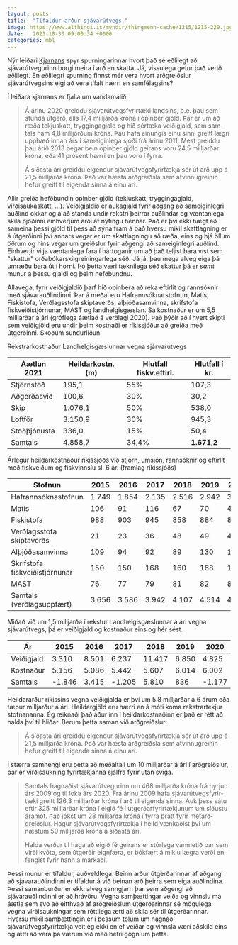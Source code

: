 ```yaml
---
layout: posts
title:  "Tífaldur arður sjávarútvegs."
image: https://www.althingi.is/myndir/thingmenn-cache/1215/1215-220.jpg
date:   2021-10-30 09:00:34 +0000
categories: mbl
---
```

Nýr leiðari [Kjarnans](https://kjarninn.is/skodun/er-i-lagi-ad-sjavarutvegur-borgi-meira-i-ard-en-skatta/) spyr spurningarinnar hvort það sé eðlilegt að sjávarútvegurinn borgi meira í arð en skatta. Já, vissulega getur það verið eðlilegt. En eðlilegri spurning finnst mér vera hvort arðgreiðslur sjávarútvegsins eigi að vera tífalt hærri en samfélagsins?

Í leiðara kjarnans er fjalla um vandamálið:
> Á árinu 2020 greiddu sjáv­ar­út­vegs­fyr­ir­tæki lands­ins, þ.e. þau sem stunda útgerð, alls 17,4 millj­arða króna í opin­ber gjöld. Þar er um að ræða tekju­skatt, trygg­inga­gjald og hið sér­tæka veiði­gjald, sem sam­tals nam 4,8 millj­örðum króna. Þau hafa ein­ungis einu sinni greitt lægri upp­hæð innan árs í sam­eig­in­lega sjóði frá árinu 2011. Mest greiddu þau árið 2013 þegar bein opin­ber gjöld geirans voru 24,5 millj­arðar króna, eða 41 pró­sent hærri en þau voru í fyrra.  
>  
> Á síð­asta ári greiddu eig­endur sjáv­ar­út­vegs­fyr­ir­tækja sér út arð upp á 21,5 millj­arða króna. Það var hæsta arð­greiðsla sem atvinnu­greinin hefur greitt til eig­enda sinna á einu ári.

Allir greiða hefðbundin opinber gjöld (tekjuskatt, tryggingagjald, virðisaukaskatt, ...). Veiðigjaldið er aukagjald fyrir aðgang að sameiginlegri auðlind okkar og á að standa undir rekstri þeirrar auðlindar og væntanlega skila þjóðinni einhverjum arði af nýtingu hennar. Það er því ekki hægt að sameina þessi gjöld til þess að sýna fram á það hversu mikil skattlagning er á útgerðinni því annars vegar er um skattlagningu að ræða, eins og hjá öllum öðrum og hins vegar um greiðslur fyrir aðgengi að sameiginlegri auðlind. Einhverjir vilja væntanlega fara í hártoganir um að það teljist bara víst sem "skattur" orðabókarskilgreiningarlega séð. Já já, þau mega alveg eiga þá umræðu bara út í horni. Þó þetta væri tæknilega séð skattur þá er _samt_ munur á þessu gjaldi og þeim hefðbundnu.

Allavega, fyrir veiðigjaldið þarf hið opinbera að reka eftirlit og rannsóknir með sjávarauðlindinni. Þar á meðal eru Hafrannsóknarstofnun, Matís, Fiskistofa, Verðlagsstofa skiptaverðs, alþjóðasamvinna, skrifstofa fiskveiðistjórnunar, MAST og landhelgisgæslan. Sá kostnaður er um 5,5 milljarðar á ári (gróflega áætlað á verðlagi 2020). Það þýðir að í hvert skipti sem veiðigjöld eru undir þeim kostnaði er ríkissjóður að greiða með útgerðinni. Skoðum sundurliðun.

Rekstrarkostnaður Landhelgisgæslunnar vegna sjárvarútvegs

| Áætlun 2021 	| Heildarkostn. (m) | Hlutfall fiskv.eftirl. 	| Hlutfall í kr. 	|
|------	        |------	            |------	                    |------	            |
| Stjórnstöð 	| 195,1 			| 55% 						| 107,3 			|
| Aðgerðasvið 	| 100,6				| 30%						| 30,2				|
| Skip 			| 1.076,1			| 50%						| 538,0				|
| Loftför		| 3.150,9			| 30%						| 945,3				|
| Stoðþjónusta	| 336,0				| 15%						| 50,4				|
| Samtals 		| 4.858,7			| 34,4%						| __1.671,2__		|

Árlegur heildarkostnaður ríkissjóðs við stjórn, umsjón, rannsóknir og eftirlit með fiskveiðum og fiskvinnslu sl. 6 ár. (framlag ríkissjóðs)

| Stofnun 						| 2015 	| 2016  | 2017 	| 2018  | 2019  | 2020  |
|------	                        |------ |------ |------ |------ |------ |------ |
| Hafrannsóknastofnun 			| 1.749 | 1.854 | 2.135 | 2.516 | 2.942 | 3.127 |
| Matís 						| 106   | 91    | 116   | 67    | 70    | 48    |
| Fiskistofa					| 988   | 903   | 945   | 858	| 884	| 895   |
| Verðlagsstofa skiptaverðs		| 21    | 23    | 36    | 48    | 49    | 49    |
| Alþjóðasamvinna				| 109   | 94    | 92    | 89    | 130   | 129   |
| Skrifstofa fiskveiðistjórnunar | 150  | 150   | 168   | 160   | 168   | 169   |
| MAST 							| 76    | 77    | 79    | 81    | 82    | 84    |
| Samtals (verðlagsuppfært)		| 3.656 | 3.586 | 3.942 | 4.107 | 4.514 | 4.502 |

Miðað við um 1,5 milljarða í rekstur Landhelgisgæslunnar á ári vegna sjávarútvegs, þá er veiðigjald og kostnaður eins og hér sést.

| Ár 			| 2015 	 | 2016  | 2017   | 2018   | 2019  | 2020   |
|------	        |------  |------ |------  |------  |------ |------  |
| Veiðigjald 	| 3.310  | 8.501 | 6.237  | 11.417 | 6.850 | 4.825  |
| Kostnaður 	| 5.156  | 5.086 | 5.442  | 5.607  | 6.014 | 6.002  |
| Samtals 		| -1.846 | 3.415 | -1.205 | 5.810  | 836   | -1.177 |

Heildararður ríkissins vegna veiðigjalda er því um 5.8 milljarðar á 6 árum eða tæpur milljarður á ári. Heildargjöld eru hærri en á móti koma rekstrartekjur stofnananna. Ég reiknaði það áður inn í heildarkostnaðinn er það er rétt að halda því til hliðar. Berum þetta saman við arðgreiðslur:
> Á síð­asta ári greiddu eig­endur sjáv­ar­út­vegs­fyr­ir­tækja sér út arð upp á 21,5 millj­arða króna. Það var hæsta arð­greiðsla sem atvinnu­greinin hefur greitt til eig­enda sinna á einu ári. 

Í stærra samhengi eru þetta að meðaltali um 10 milljarðar á ári í arðgreiðslur, þar er virðisaukning fyrirtækjanna sjálfra fyrir utan sviga.

> Sam­tals hagn­að­ist sjáv­ar­út­veg­ur­inn um 468 millj­arða króna frá byrjun árs 2009 og til loka árs 2020. Frá árinu 2009 hafa sjáv­ar­út­vegs­fyr­ir­tæki greitt 126,3 millj­arðar króna í arð til eig­enda sinna. Auk þess sátu eftir 325 millj­arðar króna í eigið fé í útgerð­ar­fyr­ir­tækj­unum um síð­ustu ára­mót. Það jókst um 28 millj­arða króna í fyrra þrátt fyrir metarð­greiðsl­ur. Hagur sjáv­ar­út­vegs­fyr­ir­tækja í heild vænk­að­ist því um næstum 50 millj­arða króna á síð­asta ári.
> 
> Halda verður til haga að eigið fé geirans er stór­lega van­metið þar sem virði kvóta, sem útgerðir eign­færa, er bók­fært á miklu lægra verði en feng­ist fyrir hann á mark­aði.

Þessi munur er tífaldur, auðveldlega. Beinn arður útgerðarinnar af aðgangi að sjávarauðlindinni er tífaldur á við beinan arð þeirra sem eiga auðlindina. Þessi samanburður er ekki alveg sanngjarn þar sem aðgengi að sjávarauðlindinni er að hrávöru. Vegna samþættingar veiða og vinnslu má áætla sem svo að eitthvað af arðgreiðslum útgerðarinnar sé mögulega vegna virðisaukningar sem réttilega ætti að skila sér til útgerðarinnar. Hversu mikil samþættingin er í þessum tölum um hagnað sjávarútvegsfyrirtækja veit ég ekki en ef veiðar og vinnsla væri aðskild eins og ætti að vera þá værum við með betri gögn um þetta. 

